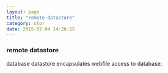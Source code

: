 ```yaml
---
layout: page
title: "remote datastore"
category: stor
date: 2015-07-04 14:26:25
---
```


### remote datastore
database datastore encapsulates webfile access to database.
